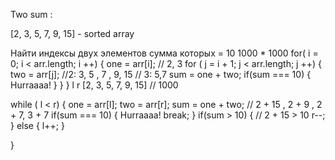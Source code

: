 Two sum :

[2, 3, 5, 7, 9, 15]  - sorted array

Найти индексы двух элементов сумма которых = 10
1000 * 1000
for( i = 0; i < arr.length; i ++) {
    one = arr[i]; // 2, 3
    for ( j = i + 1; j < arr.length; j ++) {
        two = arr[j]; //2:  3, 5 , 7 , 9, 15 // 3: 5,7
        sum = one + two;
        if(sum === 10) {
            Hurraaaa!
        }
    }
}
    l     r
[2, 3, 5, 7, 9, 15]   // 1000

while ( l < r) {
    one = arr[l];
    two = arr[r];
    sum = one + two; // 2 + 15 , 2 + 9 , 2 + 7, 3 + 7
    if(sum === 10) {
        Hurraaaa!
        break;
    }
    if(sum > 10) { // 2 + 15 > 10
        r--;
    } else {
        l++;
    }

}